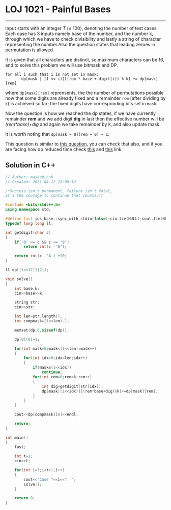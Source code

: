 # LOJ 1021 - Painful Bases

---

Input starts with an integer _T_ (≤ 100), denoting the number of test cases.
Each case has 3 inputs namely base of the number, and the number k, through which we have to check divisibility and lastly a string of character representing the number.Also the question states that leading zeroes in permutation is allowed.

It is given that all characters are distinct, so maximum characters can be 16, and to solve this problem we will use bitmask and DP.

```
for all i such that i is not set in mask:
       dp[mask | (1 << i)][(rem * base + digit[i]) % k] += dp[mask][rem]
```

where `dp[mask][rem]` reprensents, the the number of permutations possible now that some digits are already fixed and a remainder `rem` (after dividing by `k`) is achieved so far; the fixed digits have corresponding bits set in `mask`.

Now the question is how we reached the dp states, if we have currently remainder **rem** and we add digit **dig** in last then the effective number will be _(rem\*base)+dig_ and again we take remainder by k, and also update mask.

It is worth noting that `dp[mask = 0][rem = 0] = 1`.

This question is similar to [this question](https://codeforces.com/problemset/problem/401/D), you can check that also, and if you are facing how dp reduced time check [this](https://codeforces.com/blog/entry/20076) and [this](https://codeforces.com/blog/entry/19423) link.

## Solution in C++

```cpp
// Author: masked_huh
// Created: 2021-04-12 23:08:14

/*Success isn't permanent, failure isn't fatal,
it's the courage to continue that counts.*/

#include <bits/stdc++.h>
using namespace std;

#define fast ios_base::sync_with_stdio(false);cin.tie(NULL);cout.tie(NULL)
typedef long long ll;

int getdigit(char c)
{
	if('0' <= c && c <= '9')
		return int(c -'0');

	return int(c -'A') +10;
}

ll dp[(1<<17)][21];

void solve()
{
	int base,k;
	cin>>base>>k;

	string str;
	cin>>str;

	int len=str.length();
	int compmask=(1<<len)-1;

	memset(dp,0,sizeof(dp));

	dp[0][0]=1;

	for(int mask=0;mask<(1<<len);mask++)
	{
		for(int idx=0;idx<len;idx++)
		{
			if(mask&(1<<idx))
				continue;
			for(int rem=0;rem<k;rem++)
			{
				int dig=getdigit(str[idx]);
				dp[mask|(1<<idx)][(rem*base+dig)%k]+=dp[mask][rem];
			}
		}
	}

	cout<<dp[compmask][0]<<endl;

	return;
}

int main()
{
	fast;

	int t=1;
	cin>>t;

	for(int i=1;i<t+1;i++)
	{
		cout<<"Case "<<i<<": ";
		solve();
	}

    return 0;
}

```
